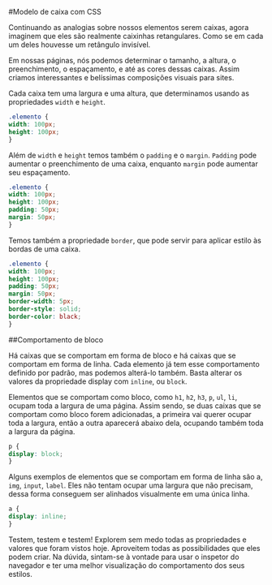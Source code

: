 #Modelo de caixa com CSS

Continuando as analogias sobre nossos elementos serem caixas, agora imaginem que eles são realmente caixinhas retangulares. Como se em cada um deles houvesse um retângulo invisível.

Em nossas páginas, nós podemos determinar o tamanho, a altura, o preenchimento, o espaçamento, e até as cores dessas caixas. Assim criamos interessantes e belíssimas composições visuais para sites.

Cada caixa tem uma largura e uma altura, que determinamos usando as propriedades <code>width</code> e <code>height</code>.

```css
.elemento {
width: 100px;
height: 100px;
}
```
Além de <code>width</code> e <code>height</code> temos também o <code>padding</code> e o <code>margin</code>. <code>Padding</code> pode aumentar o preenchimento de uma caixa, enquanto <code>margin</code> pode aumentar seu espaçamento.

```css
.elemento {
width: 100px;
height: 100px;
padding: 50px;
margin: 50px;
}
```
Temos também a propriedade <code>border</code>, que pode servir para aplicar estilo às bordas de uma caixa.
```css
.elemento {
width: 100px;
height: 100px;
padding: 50px;
margin: 50px;
border-width: 5px;
border-style: solid;
border-color: black;
}
```
##Comportamento de bloco

Há caixas que se comportam em forma de bloco e há caixas que se comportam em forma de linha. Cada elemento já tem esse comportamento definido por padrão, mas podemos alterá-lo também. Basta alterar os valores da propriedade display com <code>inline</code>, ou <code>block</code>.

Elementos que se comportam como bloco, como <code>h1</code>, <code>h2</code>, <code>h3</code>, <code>p</code>, <code>ul</code>, <code>li</code>, ocupam toda a largura de uma página. Assim sendo, se duas caixas que se comportam como bloco forem adicionadas, a primeira vai querer ocupar toda a largura, então a outra aparecerá abaixo dela, ocupando também toda a largura da página.
```css
p {
display: block;
}
```
Alguns exemplos de elementos que se comportam em forma de linha são a, <code>img</code>, <code>input</code>, <code>label</code>. Eles não tentam ocupar uma largura que não precisam, dessa forma conseguem ser alinhados visualmente em uma única linha.
```css
a {
display: inline;
}
```
Testem, testem e testem! Explorem sem medo todas as propriedades e valores que foram vistos hoje. Aproveitem todas as possibilidades que eles podem criar. Na dúvida, sintam-se à vontade para usar o inspetor do navegador e ter uma melhor visualização do comportamento dos seus estilos.
